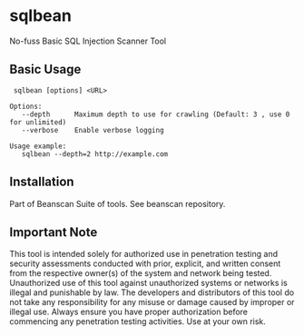 # sqlbean
No-fuss Basic SQL Injection Scanner Tool

## Basic Usage
```
 sqlbean [options] <URL> 

Options:                                                             
   --depth      Maximum depth to use for crawling (Default: 3 , use 0 for unlimited)           
   --verbose    Enable verbose logging

Usage example:                                                             
   sqlbean --depth=2 http://example.com

```
## Installation

Part of Beanscan Suite of tools. See beanscan repository.

## Important Note
This tool is intended solely for authorized use in penetration testing and security assessments conducted with prior, explicit, and written consent from the respective owner(s) of the system and network being tested.
Unauthorized use of this tool against unauthorized systems or networks is illegal and punishable by law. 
The developers and distributors of this tool do not take any responsibility for any misuse or damage caused by improper or illegal use. 
Always ensure you have proper authorization before commencing any penetration testing activities. Use at your own risk. 


